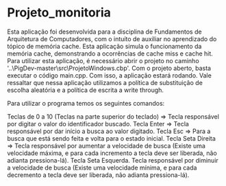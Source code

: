 # Projeto_monitoria

Esta aplicação foi desenvolvida para a disciplina de Fundamentos de Arquitetura de Computadores, com o intuíto de auxiliar no aprendizado do tópico de memória cache. Esta aplicação simula o funcionamento da memória cache, demonstrando a ocorrências de cache miss e cache hit. Para utilizar esta aplicação, é necessário abrir o projeto no caminho '..\PigDev-master\src\ProjetoWindows.cbp'. Com o projeto aberto, basta executar o código main.cpp. Com isso, a aplicação estará rodando. Vale ressaltar que nessa aplicação utilizamos a política de substituição de escolha aleatória e a política de escrita a write through.

Para utilizar o programa temos os seguintes comandos:

Teclas de 0 a 10 (Teclas na parte superior do teclado) => Tecla responsável por digitar o valor do identificador buscado.
Tecla Enter => Tecla responsável por dar início a busca ao valor digitado.
Tecla Esc => Para a busca que está sendo feita e volta para o estado inicial.
Tecla Seta Direita => Tecla responsável por aumentar a velocidade de busca (Existe uma velocidade máxima, e para cada incremento a tecla deve ser liberada, não adianta pressiona-lá).
Tecla Seta Esquerda. Tecla responsável por diminuir a velocidade de busca (Existe uma velocidade mínima, e para cada decremento a tecla deve ser liberada, não adianta pressiona-lá).
